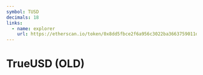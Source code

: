 ```yaml
---
symbol: TUSD
decimals: 18
links:
  - name: explorer
    url: https://etherscan.io/token/0x8dd5fbce2f6a956c3022ba3663759011dd51e73e
---
```


# TrueUSD (OLD)
